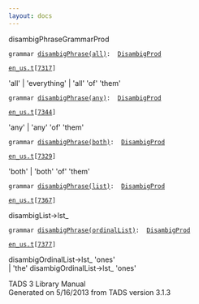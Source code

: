 ```yaml
---
layout: docs
---
```

<span class="title">disambigPhrase</span><span class="type">GrammarProd</span>

`grammar `<span class="classExtLink">[`disambigPhrase(all)`](../object/disambigPhrase(all).html)</span>` :   `[`DisambigProd`](../object/DisambigProd.html)

[`en_us.t`](../file/en_us.t.html)`[`[`7317`](../source/en_us.t.html#7317)`]`

<div class="gramrule">

'all' \| 'everything' \| 'all' 'of' 'them'

</div>

`grammar `<span class="classExtLink">[`disambigPhrase(any)`](../object/disambigPhrase(any).html)</span>` :   `[`DisambigProd`](../object/DisambigProd.html)

[`en_us.t`](../file/en_us.t.html)`[`[`7344`](../source/en_us.t.html#7344)`]`

<div class="gramrule">

'any' \| 'any' 'of' 'them'

</div>

`grammar `<span class="classExtLink">[`disambigPhrase(both)`](../object/disambigPhrase(both).html)</span>` :   `[`DisambigProd`](../object/DisambigProd.html)

[`en_us.t`](../file/en_us.t.html)`[`[`7329`](../source/en_us.t.html#7329)`]`

<div class="gramrule">

'both' \| 'both' 'of' 'them'

</div>

`grammar `<span class="classExtLink">[`disambigPhrase(list)`](../object/disambigPhrase(list).html)</span>` :   `[`DisambigProd`](../object/DisambigProd.html)

[`en_us.t`](../file/en_us.t.html)`[`[`7367`](../source/en_us.t.html#7367)`]`

<div class="gramrule">

disambigList-\>lst\_

</div>

`grammar `<span class="classExtLink">[`disambigPhrase(ordinalList)`](../object/disambigPhrase(ordinalList).html)</span>` :   `[`DisambigProd`](../object/DisambigProd.html)

[`en_us.t`](../file/en_us.t.html)`[`[`7377`](../source/en_us.t.html#7377)`]`

<div class="gramrule">

disambigOrdinalList-\>lst\_ 'ones'  
\| 'the' disambigOrdinalList-\>lst\_ 'ones'  

</div>

<div class="ftr">

TADS 3 Library Manual  
Generated on 5/16/2013 from TADS version 3.1.3

</div>
